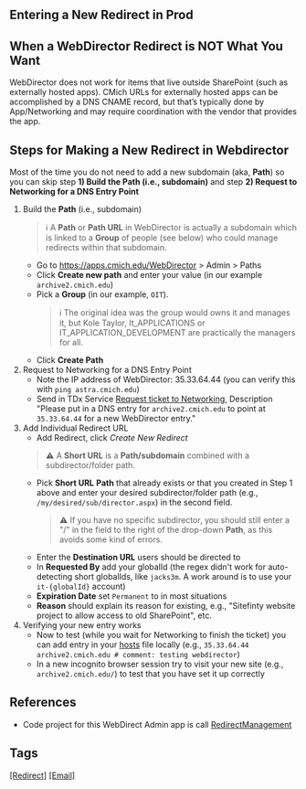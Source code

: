 ## Entering a New Redirect in Prod

## When a WebDirector Redirect is NOT What You Want
WebDirector does not work for items that live outside SharePoint (such as externally hosted apps).  CMich URLs for externally hosted apps can be accomplished by a DNS CNAME record, but that’s typically done by App/Networking and may require coordination with the vendor that provides the app.

## Steps for Making a New Redirect in Webdirector
Most of the time you do not need to add a new subdomain (aka, **Path**) so you can skip step **1) Build the **Path** (i.e., subdomain)** and step **2) Request to Networking for a DNS Entry Point**

1. Build the **Path** (i.e., subdomain)
   > ℹ A **Path** or **Path URL** in WebDirector is actually a subdomain which is linked to a **Group** of people  (see below) who could manage redirects within that subdomain. 
   - Go to https://apps.cmich.edu/WebDirector > Admin > Paths
   - Click **Create new path** and enter your value (in our example `archive2.cmich.edu`)
   - Pick a **Group** (in our example, `OIT`). 
     > ℹ The original idea was the group would owns it and manages it, but Kole Taylor, It_APPLICATIONS or IT_APPLICATION_DEVELOPMENT are practically the managers for all.
   - Click **Create Path**
1. Request to Networking for a DNS Entry Point
   - Note the IP address of WebDirector: 35.33.64.44 (you can verify this with `ping astra.cmich.edu`) 
   - Send in TDx Service [Request ticket to Networking](https://cmich.teamdynamix.com/TDClient/664/Portal/Requests/ServiceDet?ID=22329), Description "Please put in a DNS entry for `archive2.cmich.edu` to point at `35.33.64.44` for a new WebDirector entry."
1. Add Individual Redirect URL
   - Add Redirect, click *Create New Redirect*
   > ⚠ A **Short URL** is  a **Path/subdomain** combined with a subdirector/folder path. 
   - Pick **Short URL** **Path** that already exists or that you created in Step 1 above and enter your desired subdirector/folder path (e.g., `/my/desired/sub/director.aspx`) in the second field.
     > ⚠ If you have no specific subdirector, you should still enter a "/" in the field to the right of the drop-down **Path**, as this avoids some kind of errors.
   - Enter the **Destination URL** users should be directed to 
   - In **Requested By** add your globalId (the regex didn't work for auto-detecting short globalIds,  like `jacks3m`. A work around is to use your `it-{globalId}` account)
   - **Expiration Date** set `Permanent` to in most situations
   -  **Reason** should explain its reason for existing, e.g., "Sitefinty website project to allow access to old SharePoint", etc.
1. Verifying your new entry works
   - Now to test (while you wait for Networking to finish the ticket) you can add entry in your [hosts](C:\Windows\System32\Drivers\etc\hosts) file locally (e.g., `35.33.64.44 archive2.cmich.edu # comment: testing webdirector`)
   - In a new incognito browser session try to visit your new site (e.g., `archive2.cmich.edu/`) to test that you have set it up correctly

## References
- Code project for this WebDirect Admin app is call [RedirectManagement](https://code.cmich.edu/IT-AppDevelopment/CustomApplications/RedirectManagement)

## Tags
[[Redirect]](https://code.cmich.edu/search?project_id=365&repository_ref=master&scope=wiki_blobs&search=RedirectTag)
[[Email]](https://code.cmich.edu/search?project_id=365&repository_ref=master&scope=wiki_blobs&search=EmailTag)